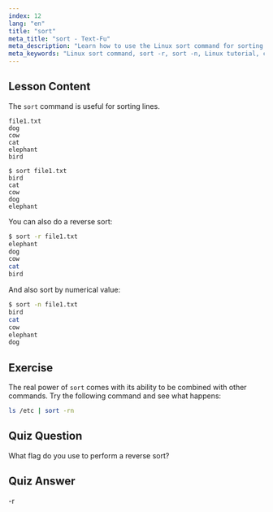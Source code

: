 ```yaml
---
index: 12
lang: "en"
title: "sort"
meta_title: "sort - Text-Fu"
meta_description: "Learn how to use the Linux sort command for sorting text files. Discover options like reverse and numerical sorting. Improve your Linux command line skills!"
meta_keywords: "Linux sort command, sort -r, sort -n, Linux tutorial, command line, beginner Linux, sort guide"
---
```


## Lesson Content

The `sort` command is useful for sorting lines.

```plaintext
file1.txt
dog
cow
cat
elephant
bird

$ sort file1.txt
bird
cat
cow
dog
elephant
```

You can also do a reverse sort:

```bash
$ sort -r file1.txt
elephant
dog
cow
cat
bird
```

And also sort by numerical value:

```bash
$ sort -n file1.txt
bird
cat
cow
elephant
dog
```

## Exercise

The real power of `sort` comes with its ability to be combined with other commands. Try the following command and see what happens:

```bash
ls /etc | sort -rn
```

## Quiz Question

What flag do you use to perform a reverse sort?

## Quiz Answer

-r
